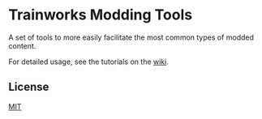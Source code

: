 # Trainworks Modding Tools

A set of tools to more easily facilitate the most common types of modded content.

For detailed usage, see the tutorials on the [wiki](https://github.com/brandonandzeus/Trainworks2/wiki).

## License
[MIT](https://choosealicense.com/licenses/mit/)
